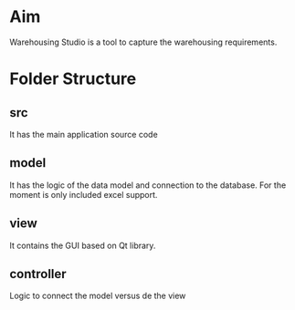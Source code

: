 # Aim
Warehousing Studio is a tool to capture the warehousing requirements.

# Folder Structure
## src
It has the main application source code
## model
It has the logic of the data model and connection to the database.
For the moment is only included excel support.
## view
It contains the GUI based on Qt library.
## controller
Logic to connect the model versus de the view
